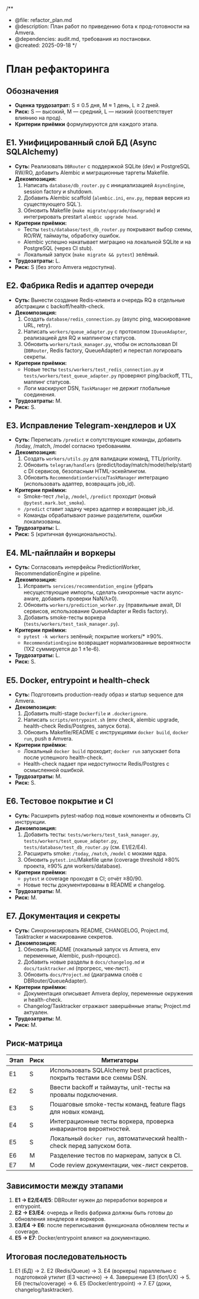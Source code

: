 /**
 * @file: refactor_plan.md
 * @description: План работ по приведению бота к прод-готовности на Amvera.
 * @dependencies: audit.md, требования из постановки.
 * @created: 2025-09-18
 */
# План рефакторинга

## Обозначения
- **Оценка трудозатрат:** S ≤ 0.5 дня, M ≈ 1 день, L ≥ 2 дней.
- **Риск:** S — высокий, M — средний, L — низкий (соответствует влиянию на прод).
- **Критерии приёмки** формулируются для каждого этапа.

## E1. Унифицированный слой БД (Async SQLAlchemy)
- **Суть:** Реализовать `DBRouter` с поддержкой SQLite (dev) и PostgreSQL RW/RO, добавить Alembic и миграционные таргеты Makefile.
- **Декомпозиция:**
  1. Написать `database/db_router.py` с инициализацией `AsyncEngine`, session factory и shutdown.
  2. Добавить Alembic scaffold (`alembic.ini`, `env.py`, первая версия из существующего SQL`).
  3. Обновить Makefile (`make migrate/upgrade/downgrade`) и интегрировать prestart `alembic upgrade head`.
- **Критерии приёмки:**
  - Тесты `tests/database/test_db_router.py` покрывают выбор схемы, RO/RW, таймауты, обработку ошибок.
  - Alembic успешно накатывает миграцию на локальной SQLite и на PostgreSQL (через CI stub).
  - Локальный запуск (`make migrate && pytest`) зелёный.
- **Трудозатраты:** L.
- **Риск:** S (без этого Amvera недоступна).

## E2. Фабрика Redis и адаптер очереди
- **Суть:** Вынести создание Redis-клиента и очередь RQ в отдельные абстракции с backoff/health-check.
- **Декомпозиция:**
  1. Создать `database/redis_connection.py` (async ping, маскирование URL, retry).
  2. Написать `workers/queue_adapter.py` с протоколом `IQueueAdapter`, реализацией для RQ и маппингом статусов.
  3. Обновить `workers/task_manager.py`, чтобы он использовал DI (`DBRouter`, Redis factory, QueueAdapter) и перестал логировать секреты.
- **Критерии приёмки:**
  - Новые тесты `tests/workers/test_redis_connection.py` и `tests/workers/test_queue_adapter.py` проверяют ping/backoff, TTL, маппинг статусов.
  - Логи маскируют DSN, `TaskManager` не держит глобальные соединения.
- **Трудозатраты:** M.
- **Риск:** S.

## E3. Исправление Telegram-хендлеров и UX
- **Суть:** Переписать `/predict` и сопутствующие команды, добавить /today, /match, /model согласно требованиям.
- **Декомпозиция:**
  1. Создать `workers/utils.py` для валидации команд, TTL/priority.
  2. Обновить `telegram/handlers` (predict/today/match/model/help/start) с DI сервисов, безопасным HTML-эскейпингом.
  3. Обновить `RecommendationService`/`TaskManager` интеграцию (использовать адаптер, возвращать job_id).
- **Критерии приёмки:**
  - Smoke-тест `/help`, `/model`, `/predict` проходит (новый `@pytest.mark.bot_smoke`).
  - `/predict` ставит задачу через адаптер и возвращает job_id.
  - Команды обрабатывают разные разделители, ошибки локализованы.
- **Трудозатраты:** L.
- **Риск:** S (критичная функциональность).

## E4. ML-пайплайн и воркеры
- **Суть:** Согласовать интерфейсы PredictionWorker, RecommendationEngine и pipeline.
- **Декомпозиция:**
  1. Исправить `services/recommendation_engine` (убрать несуществующие импорты, сделать синхронные части async-aware, добавить проверки NaN/λ≥0).
  2. Обновить `workers/prediction_worker.py` (правильные await, DI сервисов, использование QueueAdapter и Redis factory).
  3. Добавить smoke-тесты воркера (`tests/workers/test_task_manager.py`).
- **Критерии приёмки:**
  - `pytest -k workers` зелёный; покрытие workers/* ≥90%.
  - `RecommendationEngine` возвращает нормализованные вероятности (1X2 суммируется до 1 ±1e-6).
- **Трудозатраты:** L.
- **Риск:** S.

## E5. Docker, entrypoint и health-check
- **Суть:** Подготовить production-ready образ и startup sequence для Amvera.
- **Декомпозиция:**
  1. Добавить multi-stage `Dockerfile` и `.dockerignore`.
  2. Написать `scripts/entrypoint.sh` (env check, alembic upgrade, health-check Redis/Postgres, запуск бота).
  3. Обновить Makefile/README с инструкциями `docker build`, `docker run`, push в Amvera.
- **Критерии приёмки:**
  - Локальный `docker build` проходит; `docker run` запускает бота после успешного health-check.
  - Health-check падает при недоступности Redis/Postgres с осмысленной ошибкой.
- **Трудозатраты:** M.
- **Риск:** S.

## E6. Тестовое покрытие и CI
- **Суть:** Расширить pytest-набор под новые компоненты и обновить CI инструкции.
- **Декомпозиция:**
  1. Добавить тесты: `tests/workers/test_task_manager.py`, `tests/workers/test_queue_adapter.py`, `tests/database/test_db_router.py` (см. E1/E2/E4).
  2. Расширить smoke: `/today`, `/match`, `/model` с моками ядра.
  3. Обновить `pytest.ini`/Makefile цели (coverage threshold ≥80% проекта, ≥90% для workers/database).
- **Критерии приёмки:**
  - `pytest` и coverage проходят в CI; отчёт ≥80/90.
  - Новые тесты документированы в README и changelog.
- **Трудозатраты:** M.
- **Риск:** M.

## E7. Документация и секреты
- **Суть:** Синхронизировать README, CHANGELOG, Project.md, Tasktracker и маскирование секретов.
- **Декомпозиция:**
  1. Обновить README (локальный запуск vs Amvera, env переменные, Alembic, push-процесс).
  2. Добавить новые разделы в `docs/changelog.md` и `docs/tasktracker.md` (прогресс, чек-лист).
  3. Обновить `docs/Project.md` (диаграмма слоёв с DBRouter/QueueAdapter).
- **Критерии приёмки:**
  - Документация описывает Amvera deploy, переменные окружения и health-check.
  - Changelog/Tasktracker отражают завершённые этапы; Project.md актуален.
- **Трудозатраты:** M.
- **Риск:** M.

## Риск-матрица

| Этап | Риск | Митигаторы |
|------|------|------------|
| E1 | S | Использовать SQLAlchemy best practices, покрыть тестами все схемы DSN. |
| E2 | S | Ввести backoff и таймауты, unit-тесты на провалы подключения. |
| E3 | S | Пошаговые smoke-тесты команд, feature flags для новых команд. |
| E4 | S | Интеграционные тесты воркера, проверка инвариантов вероятностей. |
| E5 | S | Локальный `docker run`, автоматический health-check перед запуском бота. |
| E6 | M | Разделение тестов по маркерам, запуск в CI. |
| E7 | M | Code review документации, чек-лист секретов. |

## Зависимости между этапами
1. **E1 → E2/E4/E5**: DBRouter нужен до переработки воркеров и entrypoint.
2. **E2 → E3/E4**: очередь и Redis фабрика должны быть готовы до обновления хендлеров и воркеров.
3. **E3/E4 → E6**: после переписывания функционала обновляем тесты и coverage.
4. **E5 → E7**: Docker/entrypoint влияют на документацию.

## Итоговая последовательность
1. E1 (БД) → 2. E2 (Redis/Queue) → 3. E4 (воркеры) параллельно с подготовкой утилит (E3 частично) → 4. Завершение E3 (бот/UX) → 5. E6 (тесты/coverage) → 6. E5 (Docker/entrypoint) → 7. E7 (доки, changelog/tasktracker).
